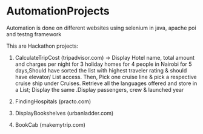 # AutomationProjects
Automation is done on different websites using selenium in java, apache poi and testng framework

This are Hackathon projects:

1. CalculateTripCost (tripadvisor.com)   -> Display Hotel name, total amount and charges per night for 3 holiday homes for 4 people in Nairobi for 5 days,Should have sorted the list with highest traveler rating & should have elevator/ List  access.  Then, Pick one cruise line & pick a respective cruise ship under Cruises. Retrieve all the languages offered and store in a List; Display the same .Display passengers, crew & launched year

2. FindingHospitals (practo.com)
3. DisplayBookshelves (urbanladder.com)
4. BookCab (makemytrip.com)
